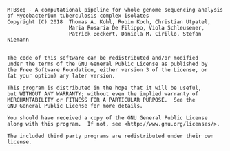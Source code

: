     MTBseq - A computational pipeline for whole genome sequencing analysis
    of Mycobacterium tuberculosis complex isolates
    Copyright (C) 2018  Thomas A. Kohl, Robin Koch, Christian Utpatel, 
                        Maria Rosaria De Filippo, Viola Schleusener,
                        Patrick Beckert, Daniela M. Cirillo, Stefan Niemann


    The code of this software can be redistributed and/or modified 
    under the terms of the GNU General Public License as published by
    the Free Software Foundation, either version 3 of the License, or
    (at your option) any later version.

    This program is distributed in the hope that it will be useful,
    but WITHOUT ANY WARRANTY; without even the implied warranty of
    MERCHANTABILITY or FITNESS FOR A PARTICULAR PURPOSE.  See the
    GNU General Public License for more details.

    You should have received a copy of the GNU General Public License
    along with this program.  If not, see <http://www.gnu.org/licenses/>.

    The included third party programs are redistributed under their own license.
